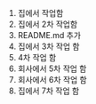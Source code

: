 1. 집에서 작업함
2. 집에서 2차 작업함
3. README.md 추가
4. 집에서 3차 작업 함
5. 4차 작업 함
6. 회사에서 5차 작업 함
7. 회사에서 6차 작업 함
8. 집에서 7차 작업 함
